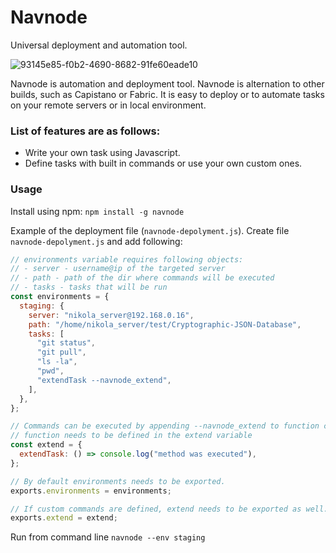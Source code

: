 # Navnode 

Universal deployment and automation tool.

![93145e85-f0b2-4690-8682-91fe60eade10](https://repository-images.githubusercontent.com/499848268/f5f5c077-3243-44cc-afc9-f400eed44e49)

Navnode is automation and deployment tool. 
Navnode is alternation to other builds, such as Capistano or Fabric.
It is easy to deploy or to automate tasks on your remote servers or in local environment.

### List of features are as follows:
- Write your own task using Javascript.
- Define tasks with built in commands or use your own custom ones.

### Usage
Install using npm:
`npm install -g navnode`


Example of the deployment file (`navnode-depolyment.js`).
Create file `navnode-depolyment.js` and add following:
```js
// environments variable requires following objects:
// - server - username@ip of the targeted server
// - path - path of the dir where commands will be executed
// - tasks - tasks that will be run
const environments = {
  staging: {
    server: "nikola_server@192.168.0.16",
    path: "/home/nikola_server/test/Cryptographic-JSON-Database",
    tasks: [
      "git status",
      "git pull",
      "ls -la",
      "pwd",
      "extendTask --navnode_extend",
    ],
  },
};

// Commands can be executed by appending --navnode_extend to function call
// function needs to be defined in the extend variable
const extend = {
  extendTask: () => console.log("method was executed"),
};

// By default environments needs to be exported.
exports.environments = environments;

// If custom commands are defined, extend needs to be exported as well.
exports.extend = extend;
```

Run from command line `navnode --env staging`